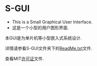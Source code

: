 # S-GUI
* This is a Small Graphical User Interface.
* 这是一个小型的用户图形界面.

本GUI是为单片机等小型嵌入式系统设计.

详情请参看S-GUI文件夹下的[ReadMe.txt](https://github.com/Le-Seul/S-GUI/blob/master/S-GUI/ReadMe.txt)文件.

查看MIT[许可证](https://github.com/Le-Seul/S-GUI/blob/master/S-GUI/ReadMe.txt)文件.

